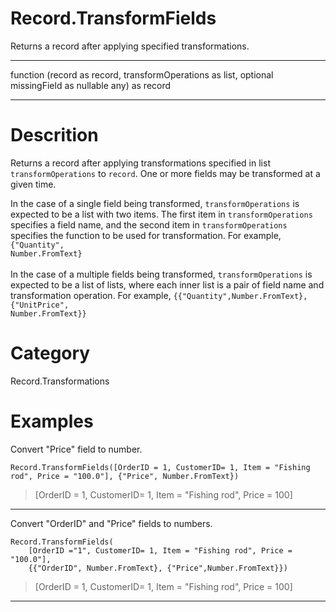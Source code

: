 ﻿# Record.TransformFields
Returns a record after applying specified transformations.
***
function (record as record, transformOperations as list, optional missingField as nullable any) as record
***
# Descrition 
Returns a record after applying transformations specified in list <code>transformOperations</code> to <code>record</code>.
    One or more fields may be transformed at a given time. 
      <div>In the case of a single field being transformed, <code>transformOperations</code> is expected to be a list with two items. The first item in <code>transformOperations</code> specifies a field name, and the second item in <code>transformOperations</code> specifies the function to be used for transformation. For example, <code>{"Quantity", Number.FromText}</code></div>      
      <div>In the case of a multiple fields being transformed, <code>transformOperations</code> is expected to be a list of lists, where each inner list is a pair of field name and transformation operation. For example, <code>{{"Quantity",Number.FromText},{"UnitPrice", Number.FromText}}</code></div>
# Category 
Record.Transformations
# Examples 
Convert "Price" field to number.
```
Record.TransformFields([OrderID = 1, CustomerID= 1, Item = "Fishing rod", Price = "100.0"], {"Price", Number.FromText})
```
> [OrderID = 1, CustomerID= 1, Item = "Fishing rod", Price = 100]
***
Convert "OrderID" and "Price" fields to numbers.
```
Record.TransformFields(
    [OrderID ="1", CustomerID= 1, Item = "Fishing rod", Price = "100.0"], 
    {{"OrderID", Number.FromText}, {"Price",Number.FromText}})
```
> [OrderID = 1, CustomerID= 1, Item = "Fishing rod", Price = 100]
***

